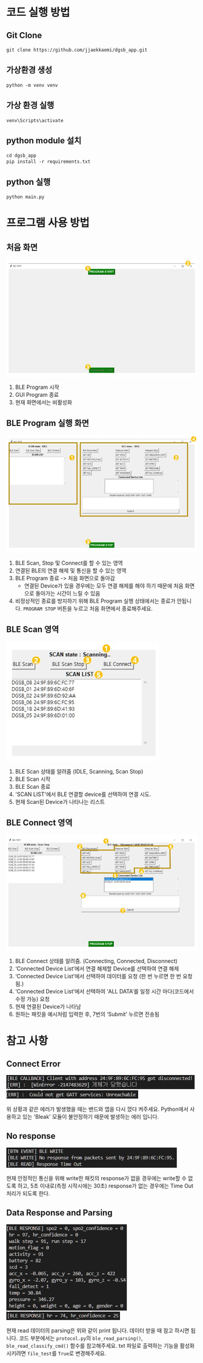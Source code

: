 # 코드 실행 방법

## Git Clone

```
git clone https://github.com/jjaekkaemi/dgsb_app.git
```

## 가상환경 생성

```
python -m venv venv
```

## 가상 환경 실행

```
venv\Scripts\activate
```

## python module 설치

```
cd dgsb_app
pip install -r requirements.txt
```

## python 실행

```
python main.py
```

# 프로그램 사용 방법

## 처음 화면

![First Page](./images/1.jpg)

1. BLE Program 시작
2. GUI Program 종료
3. 현재 화면에서는 비활성화

## BLE Program 실행 화면

![BLE Program Page](./images/2.jpg)

1. BLE Scan, Stop 및 Connect를 할 수 있는 영역
2. 연결된 BLE의 연결 해제 및 통신을 할 수 있는 영역
3. BLE Program 종료 -> 처음 화면으로 돌아감
   - 연결된 Device가 있을 경우에는 모두 연결 해제를 해야 하기 때문에 처음 화면으로 돌아가는 시간이 느릴 수 있음
4. 비정상적인 종료를 방지하기 위해 BLE Program 실행 상태에서는 종료가 안됩니다. `PROGRAM STOP` 버튼을 누르고 처음 화면에서 종료해주세요.

## BLE Scan 영역

![BLE Scan Frame](./images/3.jpg)

1. BLE Scan 상태를 알려줌 (IDLE, Scanning, Scan Stop)
2. BLE Scan 시작
3. BLE Scan 종료
4. 'SCAN LIST'에서 BLE 연결할 device를 선택하여 연결 시도.
5. 현재 Scan된 Device가 나타나는 리스트

## BLE Connect 영역

![BLE Connect Frame](./images/4.jpg)

1. BLE Connect 상태를 알려줌. (Connecting, Connected, Disconnect)
2. ‘Connected Device List’에서 연결 해제할 Device를 선택하여 연결 해제
3. ‘Connected Device List’에서 선택하여 데이터를 요청 (한 번 누르면 한 번 요청됨.)
4. ‘Connected Device List’에서 선택하여 ‘ALL DATA’를 일정 시간 마다(코드에서 수정 가능) 요청
5. 현재 연결된 Device가 나타남
6. 원하는 패킷을 예시처럼 입력한 후, 7번의 ‘Submit’ 누르면 전송됨

# 참고 사항

## Connect Error

![WinError](./images/5.jpg)
![Not Get GATT Services](./images/8.jpg)

위 상황과 같은 에러가 발생했을 때는 밴드와 앱을 다시 껐다 켜주세요.
Python에서 사용하고 있는 'Bleak' 모듈이 불안정하기 때문에 발생하는 에러 입니다.

## No response

![No Response](./images/6.jpg)

현재 안정적인 통신을 위해 write한 패킷의 response가 없을 경우에는 write할 수 없도록 하고, 5초 이내로(측정 시작시에는 30초) response가 없는 경우에는 Time Out 처리가 되도록 한다.

## Data Response and Parsing

![Parsing](./images/7.jpg)
![Parsing](./images/9.jpg)

현재 read 데이터의 parsing은 위와 같이 print 됩니다. 데이터 받을 때 참고 하시면 됩니다.
코드 부분에서는 `protocol.py`의 `ble_read_parsing()`, `ble_read_classify_cmd()` 함수를 참고해주세요.
txt 파일로 출력하는 기능을 활성화 시키려면 `file_test`를 `True`로 변경해주세요.
